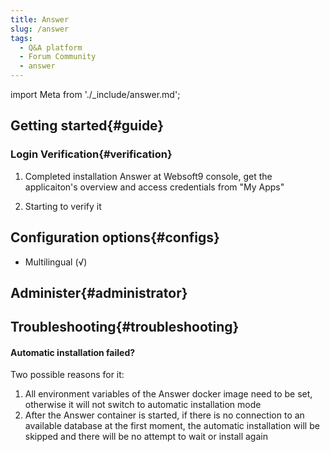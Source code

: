 ```yaml
---
title: Answer
slug: /answer
tags:
  - Q&A platform 
  - Forum Community
  - answer
---
```


import Meta from './_include/answer.md';

<Meta name="meta" />

## Getting started{#guide}

### Login Verification{#verification}

1. Completed installation Answer at Websoft9 console, get the applicaiton's overview and access credentials from "My Apps"  

2. Starting to verify it

## Configuration options{#configs}

- Multilingual (√)

## Administer{#administrator}

## Troubleshooting{#troubleshooting}

#### Automatic installation failed?

Two possible reasons for it: 

1. All environment variables of the Answer docker image need to be set, otherwise it will not switch to automatic installation mode 
2. After the Answer container is started, if there is no connection to an available database at the first moment, the automatic installation will be skipped and there will be no attempt to wait or install again

